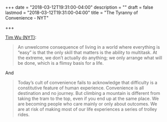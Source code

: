 +++
date = "2018-03-12T19:31:00-04:00"
description = ""
draft = false
lastmod = "2018-03-12T19:31:00-04:00"
title = "The Tyranny of Convenience - NYT"

+++

[Tim Wu (NYT)](https://www.nytimes.com/2018/02/16/opinion/sunday/tyranny-convenience.html):

> An unwelcome consequence of living in a world where everything is “easy” is that the only skill that matters is the ability to multitask. At the extreme, we don’t actually do anything; we only arrange what will be done, which is a flimsy basis for a life.

And

> Today’s cult of convenience fails to acknowledge that difficulty is a constitutive feature of human experience. Convenience is all destination and no journey. But climbing a mountain is different from taking the tram to the top, even if you end up at the same place. We are becoming people who care mainly or only about outcomes. We are at risk of making most of our life experiences a series of trolley rides.


